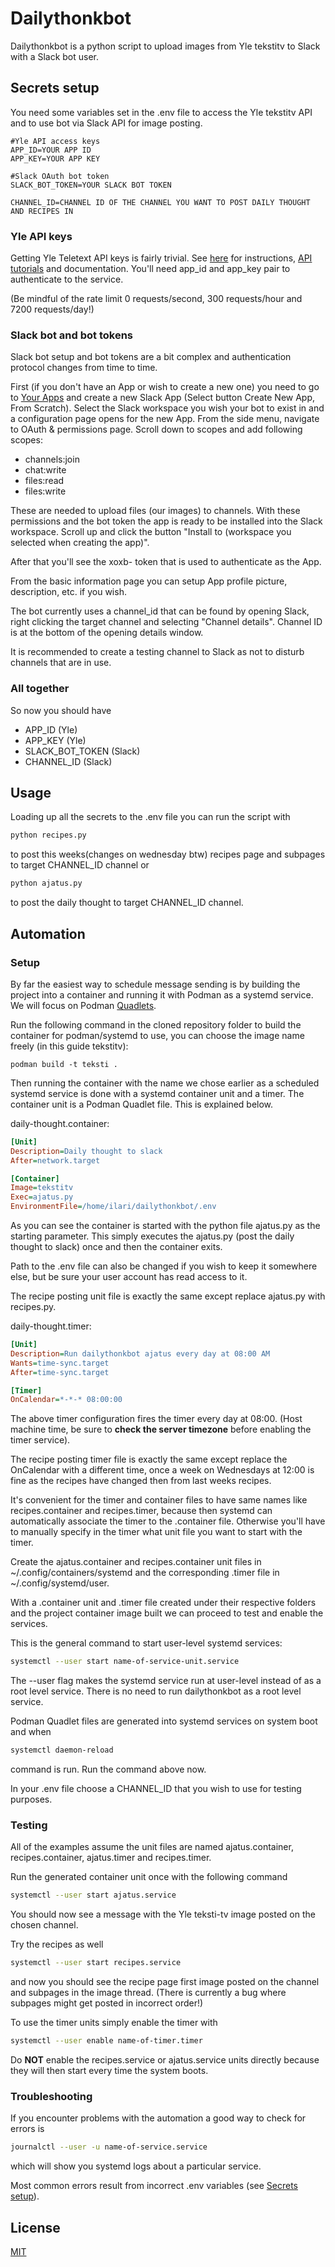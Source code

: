 # Dailythonkbot

Dailythonkbot is a python script to upload images from Yle tekstitv to Slack with a Slack bot user.




## Secrets setup
You need some variables set in the .env file to access the Yle tekstitv API and to use bot via Slack API for image posting.

```
#Yle API access keys
APP_ID=YOUR APP ID
APP_KEY=YOUR APP KEY

#Slack OAuth bot token
SLACK_BOT_TOKEN=YOUR SLACK BOT TOKEN

CHANNEL_ID=CHANNEL ID OF THE CHANNEL YOU WANT TO POST DAILY THOUGHT AND RECIPES IN
```
### Yle API keys

Getting Yle Teletext API keys is fairly trivial. See [here](https://developer.yle.fi/en/index.html) for instructions, [API tutorials](https://developer.yle.fi/tutorial-get-teletext-images/index.html) and documentation. You'll need app_id and app_key pair to authenticate to the service.

(Be mindful of the rate limit 0 requests/second, 300 requests/hour and 7200 requests/day!)

### Slack bot and bot tokens
Slack bot setup and bot tokens are a bit complex and authentication protocol changes from time to time.

First (if you don't have an App or wish to create a new one) you need to go to [Your Apps](https://api.slack.com/apps/) and create a new Slack App (Select button Create New App, From Scratch). Select the Slack workspace you wish your bot to exist in and a configuration page opens for the new App. From the side menu, navigate to OAuth & permissions page. Scroll down to scopes and add following scopes:

- channels:join
- chat:write
- files:read
- files:write

These are needed to upload files (our images) to channels. With these permissions and the bot token the app is ready to be installed into the Slack workspace. Scroll up and click the button "Install to (workspace you selected when creating the app)".

After that you'll see the xoxb- token that is used to authenticate as the App.

From the basic information page you can setup App profile picture, description, etc. if you wish.

The bot currently uses a channel_id that can be found by opening Slack, right clicking the target channel and selecting "Channel details". Channel ID is at the bottom of the opening details window.

It is recommended to create a testing channel to Slack as not to disturb channels that are in use.

### All together
So now you should have
- APP_ID (Yle)
- APP_KEY (Yle)
- SLACK_BOT_TOKEN (Slack)
- CHANNEL_ID (Slack)


## Usage
Loading up all the secrets to the .env file you can run the script with
```python
python recipes.py
```
to post this weeks(changes on wednesday btw) recipes page and subpages to target CHANNEL_ID channel or

```python
python ajatus.py
```
to post the daily thought to target CHANNEL_ID channel.


## Automation

### Setup
By far the easiest way to schedule message sending is by building the project into a container and running it with Podman as a systemd service. We will focus on Podman [Quadlets](https://docs.podman.io/en/stable/markdown/podman-systemd.unit.5.html).

Run the following command in the cloned repository folder to build the container for podman/systemd to use, you can choose the image name freely (in this guide tekstitv):
```docker
podman build -t teksti .
```

Then running the container with the name we chose earlier as a scheduled systemd service is done with a systemd container unit and a timer. The container unit is a Podman Quadlet file. This is explained below.

daily-thought.container:
```ini
[Unit]
Description=Daily thought to slack
After=network.target

[Container]
Image=tekstitv
Exec=ajatus.py
EnvironmentFile=/home/ilari/dailythonkbot/.env
```
As you can see the container is started with the python file ajatus.py as the starting parameter. This simply executes the ajatus.py (post the daily thought to slack) once and then the container exits.

Path to the .env file can also be changed if you wish to keep it somewhere else, but be sure your user account has read access to it.

The recipe posting unit file is exactly the same except replace ajatus.py with recipes.py.

daily-thought.timer:
```ini
[Unit]
Description=Run dailythonkbot ajatus every day at 08:00 AM
Wants=time-sync.target
After=time-sync.target

[Timer]
OnCalendar=*-*-* 08:00:00
```

The above timer configuration fires the timer every day at 08:00. (Host machine time, be sure to **check the server timezone** before enabling the timer service).

The recipe posting timer file is exactly the same except replace the OnCalendar with a different time, once a week on Wednesdays at 12:00 is fine as the recipes have changed then from last weeks recipes.

It's convenient for the timer and container files to have same names like recipes.container and recipes.timer, because then systemd can automatically associate the timer to the .container file. Otherwise you'll have to manually specify in the timer what unit file you want to start with the timer.

Create the ajatus.container and recipes.container unit files in ~/.config/containers/systemd and the corresponding .timer file in ~/.config/systemd/user.

With a .container unit and .timer file created under their respective folders and the project container image built we can proceed to test and enable the services.

This is the general command to start user-level systemd services:

```bash
systemctl --user start name-of-service-unit.service
```
The --user flag makes the systemd service run at user-level instead of as a root level service. There is no need to run dailythonkbot as a root level service.

Podman Quadlet files are generated into systemd services on system boot and when
```bash
systemctl daemon-reload
```
command is run. Run the command above now.

In your .env file choose a CHANNEL_ID that you wish to use for testing purposes.

### Testing
All of the examples assume the unit files are named ajatus.container, recipes.container, ajatus.timer and recipes.timer.

Run the generated container unit once with the following command
```bash
systemctl --user start ajatus.service
```
You should now see a message with the Yle teksti-tv image posted on the chosen channel.

Try the recipes as well
```bash
systemctl --user start recipes.service
```
and now you should see the recipe page first image posted on the channel and subpages in the image thread. (There is currently a bug where subpages might get posted in incorrect order!)

To use the timer units simply enable the timer with
```bash
systemctl --user enable name-of-timer.timer
```
Do **NOT** enable the recipes.service or ajatus.service units directly because they will then start every time the system boots.

### Troubleshooting
If you encounter problems with the automation a good way to check for errors is
```bash
journalctl --user -u name-of-service.service
```
which will show you systemd logs about a particular service.

Most common errors result from incorrect .env variables (see [Secrets setup](#secrets-setup)).

## License

[MIT](https://choosealicense.com/licenses/mit/)
